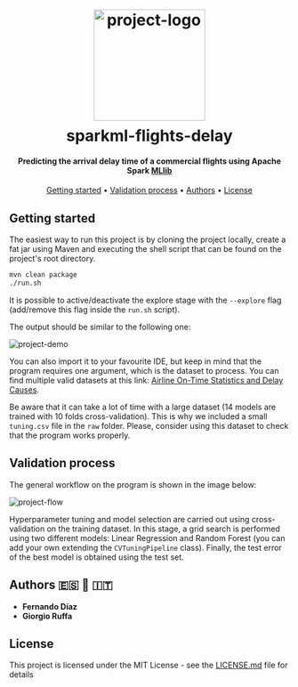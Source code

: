 <h1 align="center">
  <div style="margin:10px;">
    <img src="https://github.com/fediazgon/sparkml-flights-delay/blob/assets/logo.png?raw=true" alt="project-logo" width="200px">
  </div>
  sparkml-flights-delay
</h1>

<h4 align="center">
Predicting the arrival delay time of a commercial flights using Apache Spark <a href="https://spark.apache.org/mllib/">MLlib</a>
</h4>

<p align="center">
  <a href="#getting-started">Getting started</a> •
  <a href="#validation-process">Validation process</a> •
  <a href="#authors-es-blue_heart-it">Authors</a> •
  <a href="#license">License</a>
 </p>

## Getting started

The easiest way to run this project is by cloning the project locally, create a fat jar using Maven and executing the shell
script that can be found on the project's root directory.

```bash
mvn clean package
./run.sh
```

It is possible to active/deactivate the explore stage with the `--explore` flag (add/remove this flag inside the 
`run.sh` script).

The output should be similar to the following one:

![project-demo](https://github.com/fediazgon/sparkml-flights-delay/blob/assets/demo.gif?raw=true)

You can also import it to your favourite IDE, but keep in mind that the program requires one argument, which is the dataset
to process. You can find multiple valid datasets at this link: [Airline On-Time Statistics and Delay Causes](http://stat-computing.org/dataexpo/2009/the-data.html).

Be aware that it can take a lot of time with a large dataset (14 models are trained with 10 folds cross-validation).
This is why we included a small `tuning.csv` file in the `raw` folder. Please, consider using this dataset to check
that the program works properly.

## Validation process

The general workflow on the program is shown in the image below:

![project-flow](https://github.com/fediazgon/sparkml-flights-delay/blob/assets/flow.png?raw=true)

Hyperparameter tuning and model selection are carried out using cross-validation on the training dataset. In this stage,
a grid search is performed using two different models: Linear Regression and Random Forest (you can add your own 
extending the `CVTuningPipeline` class). Finally, the test error of the best model is obtained using the test set.

## Authors :es: :blue_heart: :it:

* **Fernando Díaz**
* **Giorgio Ruffa**

## License

This project is licensed under the MIT License - see the [LICENSE.md](LICENSE.md) file for details
